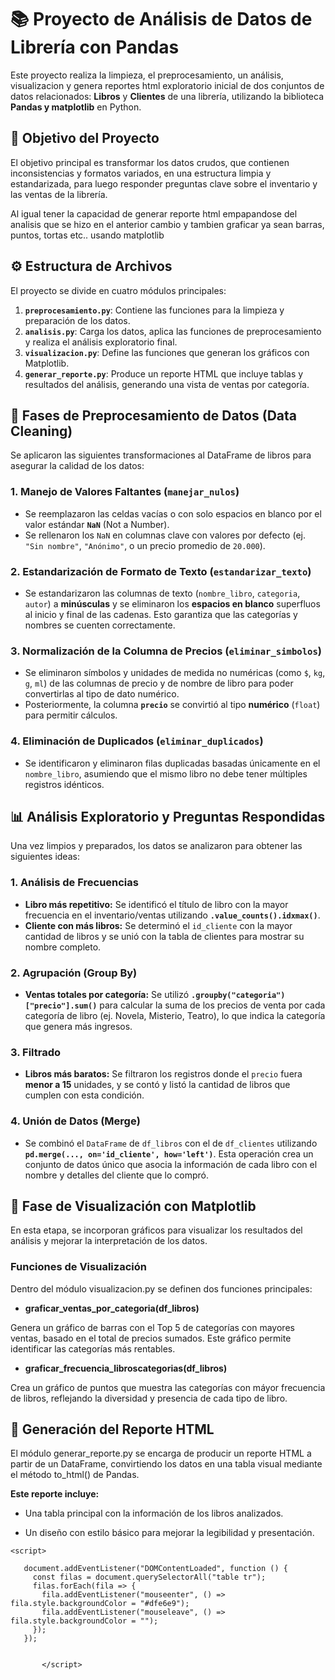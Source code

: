 
# 📚 Proyecto de Análisis de Datos de Librería con Pandas

Este proyecto realiza la limpieza, el preprocesamiento, un análisis, visualizacion y genera reportes html exploratorio inicial de dos conjuntos de datos relacionados: **Libros** y **Clientes** de una librería, utilizando la biblioteca **Pandas y matplotlib** en Python.

## 🎯 Objetivo del Proyecto

El objetivo principal es transformar los datos crudos, que contienen inconsistencias y formatos variados, en una estructura limpia y estandarizada, para luego responder preguntas clave sobre el inventario y las ventas de la librería.

Al igual tener la capacidad de generar reporte html empapandose del analisis que se hizo en el anterior cambio y tambien graficar ya sean barras, puntos, tortas etc.. usando matplotlib

## ⚙️ Estructura de Archivos

El proyecto se divide en cuatro módulos principales:
1.  **`preprocesamiento.py`**: Contiene las funciones para la limpieza y preparación de los datos.
2.  **`analisis.py`**: Carga los datos, aplica las funciones de preprocesamiento y realiza el análisis exploratorio final.
3.  **`visualizacion.py`**: Define las funciones que generan los gráficos con Matplotlib.
4.  **`generar_reporte.py`**: Produce un reporte HTML que incluye tablas y resultados del análisis, generando una vista de ventas por categoría.



## 🧹 Fases de Preprocesamiento de Datos (Data Cleaning)

Se aplicaron las siguientes transformaciones al DataFrame de libros para asegurar la calidad de los datos:

### 1. Manejo de Valores Faltantes (`manejar_nulos`)
* Se reemplazaron las celdas vacías o con solo espacios en blanco por el valor estándar **`NaN`** (Not a Number).
* Se rellenaron los `NaN` en columnas clave con valores por defecto (ej. `"Sin nombre"`, `"Anónimo"`, o un precio promedio de `20.000`).

### 2. Estandarización de Formato de Texto (`estandarizar_texto`)
* Se estandarizaron las columnas de texto (`nombre_libro`, `categoria`, `autor`) a **minúsculas** y se eliminaron los **espacios en blanco** superfluos al inicio y final de las cadenas. Esto garantiza que las categorías y nombres se cuenten correctamente.

### 3. Normalización de la Columna de Precios (`eliminar_simbolos`)
* Se eliminaron símbolos y unidades de medida no numéricas (como `$`, `kg`, `g`, `ml`) de las columnas de precio y de nombre de libro para poder convertirlas al tipo de dato numérico.
* Posteriormente, la columna **`precio`** se convirtió al tipo **numérico** (`float`) para permitir cálculos.

### 4. Eliminación de Duplicados (`eliminar_duplicados`)
* Se identificaron y eliminaron filas duplicadas basadas únicamente en el `nombre_libro`, asumiendo que el mismo libro no debe tener múltiples registros idénticos.

## 📊 Análisis Exploratorio y Preguntas Respondidas

Una vez limpios y preparados, los datos se analizaron para obtener las siguientes ideas:

### 1. Análisis de Frecuencias
* **Libro más repetitivo:** Se identificó el título de libro con la mayor frecuencia en el inventario/ventas utilizando **`.value_counts().idxmax()`**.
* **Cliente con más libros:** Se determinó el `id_cliente` con la mayor cantidad de libros y se unió con la tabla de clientes para mostrar su nombre completo.

### 2. Agrupación (Group By)
* **Ventas totales por categoría:** Se utilizó **`.groupby("categoria")["precio"].sum()`** para calcular la suma de los precios de venta por cada categoría de libro (ej. Novela, Misterio, Teatro), lo que indica la categoría que genera más ingresos.

### 3. Filtrado
* **Libros más baratos:** Se filtraron los registros donde el `precio` fuera **menor a 15** unidades, y se contó y listó la cantidad de libros que cumplen con esta condición.

### 4. Unión de Datos (Merge)
* Se combinó el `DataFrame` de `df_libros` con el de `df_clientes` utilizando **`pd.merge(..., on='id_cliente', how='left')`**. Esta operación crea un conjunto de datos único que asocia la información de cada libro con el nombre y detalles del cliente que lo compró.

##  🎨 Fase de Visualización con Matplotlib

En esta etapa, se incorporan gráficos para visualizar los resultados del análisis y mejorar la interpretación de los datos.

### Funciones de Visualización
 Dentro del módulo visualizacion.py se definen dos funciones principales:

- **graficar_ventas_por_categoria(df_libros)**

Genera un gráfico de barras con el Top 5 de categorías con mayores ventas, basado en el total de precios sumados. Este gráfico permite identificar las categorías más rentables.

- **graficar_frecuencia_libroscategorias(df_libros)**

Crea un gráfico de puntos que muestra las categorías con máyor frecuencia de libros, reflejando la diversidad y presencia de cada tipo de libro.
 
 ## 📜 Generación del Reporte HTML

El módulo generar_reporte.py se encarga de producir un reporte HTML a partir de un DataFrame, convirtiendo los datos en una tabla visual mediante el método to_html() de Pandas.

**Este reporte incluye:**

- Una tabla principal con la información de los libros analizados.

- Un diseño con estilo básico para mejorar la legibilidad y presentación.

 
 ```
<script>
         
    document.addEventListener("DOMContentLoaded", function () {
      const filas = document.querySelectorAll("table tr");
      filas.forEach(fila => {
        fila.addEventListener("mouseenter", () => fila.style.backgroundColor = "#dfe6e9");
        fila.addEventListener("mouseleave", () => fila.style.backgroundColor = "");
      });
    });
  

        </script>


